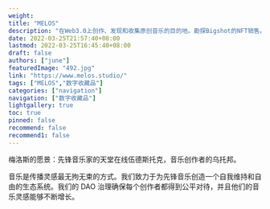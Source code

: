 ```yaml
---
weight: 
title: "MELOS"
description: "在Web3.0上创作、发现和收集原创音乐的目的地。勘探Bigshot的NFT销售。The Destination for Creating,Discovering Collecting Original Music on Web3.0. Explore. Bigshot's NFT Sale. "
date: 2022-03-25T21:57:40+08:00
lastmod: 2022-03-25T16:45:40+08:00
draft: false
authors: ["june"]
featuredImage: "492.jpg"
link: "https://www.melos.studio/"
tags: ["MELOS","数字收藏品"]
categories: ["navigation"]
navigation: ["数字收藏品"]
lightgallery: true
toc: true
pinned: false
recommend: false
recommend1: false
---
```

梅洛斯的愿景：先锋音乐家的天堂在线伍德斯托克，音乐创作者的乌托邦。

音乐是传播灵感最无拘无束的方式。我们致力于为先锋音乐创造一个自我维持和自由的生态系统。我们的 DAO 治理确保每个创作者都得到公平对待，并且他们的音乐灵感能够不断增长。